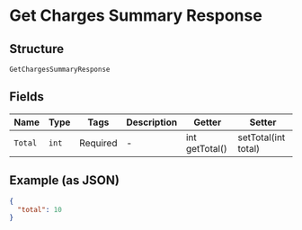 
# Get Charges Summary Response

## Structure

`GetChargesSummaryResponse`

## Fields

| Name | Type | Tags | Description | Getter | Setter |
|  --- | --- | --- | --- | --- | --- |
| `Total` | `int` | Required | - | int getTotal() | setTotal(int total) |

## Example (as JSON)

```json
{
  "total": 10
}
```

